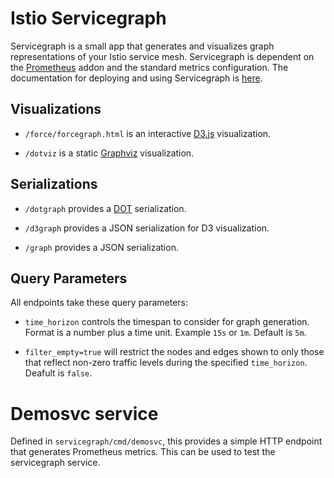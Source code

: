 # Istio Servicegraph

Servicegraph is a small app that generates and visualizes graph
representations of your Istio service mesh. Servicegraph is dependent
on the
[Prometheus](https://istio.io/docs/tasks/telemetry/querying-metrics.html)
addon and the standard metrics configuration. The documentation for
deploying and using Servicegraph is
[here](https://istio.io/docs/tasks/telemetry/servicegraph.html).

## Visualizations

- `/force/forcegraph.html` is an interactive
  [D3.js](https://d3js.org/) visualization.

- `/dotviz` is a static [Graphviz](https://www.graphviz.org/)
  visualization.

## Serializations

- `/dotgraph` provides a
  [DOT](https://en.wikipedia.org/wiki/DOT_(graph_description_language))
  serialization.

- `/d3graph` provides a JSON serialization for D3 visualization.

- `/graph` provides a JSON serialization.

## Query Parameters

All endpoints take these query parameters:

- `time_horizon` controls the timespan to consider for graph
  generation. Format is a number plus a time unit. Example `15s` or
  `1m`. Default is `5m`.

- `filter_empty=true` will restrict the nodes and edges shown to only
  those that reflect non-zero traffic levels during the specified
  `time_horizon`. Deafult is `false`.

# Demosvc service
Defined in `servicegraph/cmd/demosvc`, this provides a simple HTTP
endpoint that generates Prometheus metrics. This can be used to test
the servicegraph service.
